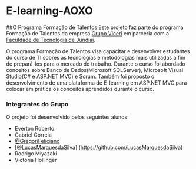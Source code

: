 # E-learning-AOXO

##O Programa Formação de Talentos
Este projeto faz parte do programa Formação de Talentos da empresa [Grupo Viceri](http://www.viceri.com.br) 
em parceria com a [Faculdade de Tecnologia de Jundiaí](http://www.fatecjd.edu.br/site/).

O programa Formação de Talentos visa capacitar e desenvolver estudantes do curso de TI sobres as tecnologias 
e metodologias mais utilizadas a fim de prepará-los para o mercado de trabalho.
Durante o curso foi abordado conceitos sobre Banco de Dados(Microsoft SQLServer), 
Microsoft Visual Studio(C# e ASP.NET MVC) e Scrum. Também foi proposto o desenvolvimento 
de uma plataforma de E-learning em ASP.NET MVC para colocar em prática os conceitos aprendidos durante o curso.


### Integrantes do Grupo
O projeto foi desenvolvido pelos seguintes alunos:
* Everton Roberto
* Gabriel Correia
* [@GregoriFeliciano](https://github.com/GregoriFelicio)
* [@LucasMarquesdaSilva] (https://github.com/LucasMarquesdaSilva)
* Rodrigo Miyazaki
* Victória Hollinger